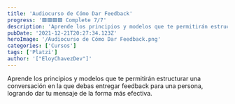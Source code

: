 ```yaml
---
title: 'Audiocurso de Cómo Dar Feedback'
progress: '🟩🟩🟩🟩 Complete 7/7'
description: 'Aprende los principios y modelos que te permitirán estructurar una conversación en la que debas entregar feedback para una persona, logrando dar tu mensaje de la forma más efectiva.'
pubDate: '2021-12-21T20:27:34.123Z'
heroImage: '/Audiocurso de Cómo Dar Feedback.png'
categories: ['Cursos']
tags: ['Platzi']
author: '["EloyChavezDev"]'
---
```

Aprende los principios y modelos que te permitirán estructurar una conversación en la que debas entregar feedback para una persona, logrando dar tu mensaje de la forma más efectiva.